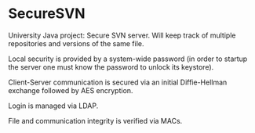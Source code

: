 SecureSVN
=========

University Java project: Secure SVN server. Will keep track of multiple repositories and versions of the same file.

Local security is provided by a system-wide password (in order to startup the server one must know the password to unlock its keystore).

Client-Server communication is secured via an initial Diffie-Hellman exchange followed by AES encryption.

Login is managed via LDAP.

File and communication integrity is verified via MACs.
